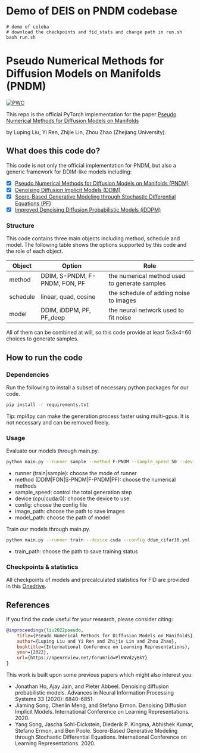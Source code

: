 # Demo of DEIS on PNDM codebase

```shell
# demo of celeba
# download the checkpoints and fid_stats and change path in run.sh
bash run.sh
```

# Pseudo Numerical Methods for Diffusion Models on Manifolds (PNDM)
[![PWC](https://img.shields.io/endpoint.svg?url=https://paperswithcode.com/badge/pseudo-numerical-methods-for-diffusion-models-1/image-generation-on-celeba-64x64)](https://paperswithcode.com/sota/image-generation-on-celeba-64x64?p=pseudo-numerical-methods-for-diffusion-models-1)

This repo is the official PyTorch implementation for the paper [Pseudo Numerical Methods for Diffusion Models on Manifolds](https://openreview.net/forum?id=PlKWVd2yBkY)

by Luping Liu, Yi Ren, Zhijie Lin, Zhou Zhao (Zhejiang University).

## What does this code do?
This code is not only the official implementation for PNDM, but also a generic framework for DDIM-like models including:
- [x] [Pseudo Numerical Methods for Diffusion Models on Manifolds (PNDM)](https://openreview.net/forum?id=PlKWVd2yBkY)
- [x] [Denoising Diffusion Implicit Models (DDIM)](https://arxiv.org/abs/2010.02502)
- [x] [Score-Based Generative Modeling through Stochastic Differential Equations (PF)](https://arxiv.org/abs/2011.13456)
- [x] [Improved Denoising Diffusion Probabilistic Models (iDDPM)](https://arxiv.org/abs/2102.09672)

### Structure
This code contains three main objects including method, schedule and model. The following table shows the options 
supported by this code and the role of each object.

| Object   | Option                        | Role                                          |
|----------|-------------------------------|-----------------------------------------------|
| method   | DDIM, S-PNDM, F-PNDM, FON, PF | the numerical method used to generate samples |
| schedule | linear, quad, cosine          | the schedule of adding noise to images        |
| model    | DDIM, iDDPM, PF, PF_deep      | the neural network used to fit noise          |

All of them can be combined at will, so this code provide at least 5x3x4=60 choices to generate samples.


## How to run the code

### Dependencies
Run the following to install a subset of necessary python packages for our code.
```bash
pip install -r requirements.txt
```
Tip: mpi4py can make the generation process faster using multi-gpus. It is not necessary and can be removed freely.

### Usage
Evaluate our models through main.py.
```bash
python main.py --runner sample --method F-PNDM --sample_speed 50 --device cuda --config ddim_cifar10.yml --image_path temp/results --model_path temp/models/ddim/ema_cifar10.ckpt
```
- runner (train|sample): choose the mode of runner 
- method (DDIM|FON|S-PNDM|F-PNDM|PF): choose the numerical methods
- sample_speed: control the total generation step
- device (cpu|cuda:0): choose the device to use
- config: choose the config file
- image_path: choose the path to save images
- model_path: choose the path of model

Train our models through main.py.
```bash
python main.py --runner train --device cuda --config ddim_cifar10.yml --train_path temp/train
```
- train_path: choose the path to save training status

### Checkpoints & statistics
All checkpoints of models and precalculated statistics for FID are provided in this [Onedrive](https://zjueducn-my.sharepoint.com/:f:/g/personal/3170105432_zju_edu_cn/EhjaZe0ZhnxOrPvejWp0f-cBv8F0xOL9J8xaVyor0fLZEA).


## References
If you find the code useful for your research, please consider citing:
```bib
@inproceedings{liu2022pseudo,
    title={Pseudo Numerical Methods for Diffusion Models on Manifolds},
    author={Luping Liu and Yi Ren and Zhijie Lin and Zhou Zhao},
    booktitle={International Conference on Learning Representations},
    year={2022},
    url={https://openreview.net/forum?id=PlKWVd2yBkY}
}
```
This work is built upon some previous papers which might also interest you:
- Jonathan Ho, Ajay Jain, and Pieter Abbeel. Denoising diffusion probabilistic models. Advances in Neural Information Processing Systems 33 (2020): 6840-6851.
- Jiaming Song, Chenlin Meng, and Stefano Ermon. Denoising Diffusion Implicit Models. International Conference on Learning Representations. 2020.
- Yang Song, Jascha Sohl-Dickstein, Diederik P. Kingma, Abhishek Kumar, Stefano Ermon, and Ben Poole. Score-Based Generative Modeling through Stochastic Differential Equations. International Conference on Learning Representations. 2020.

